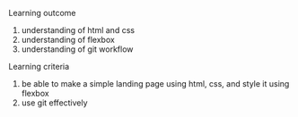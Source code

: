 Learning outcome
1. understanding of html and css 
2. understanding of flexbox
3. understanding of git workflow

Learning criteria
1. be able to make a simple landing page using html, css, and style it using flexbox
2. use git effectively